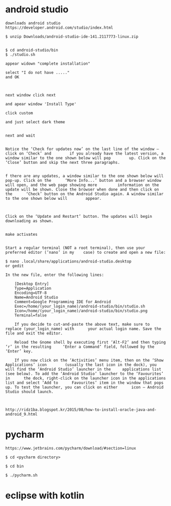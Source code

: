 # android studio
	downloads android studio
	https://developer.android.com/studio/index.html

	$ unzip Downloads/android-studio-ide-141.2117773-linux.zip


	$ cd android-studio/bin
	$ ./studio.sh

	appear widown "complete installation"

	select "I do not have ....."
	and OK

	

	next window click next

	and apear window 'Install Type'

	click custom

	and just select dark theme


	next and wait


	Notice the ‘Check for updates now’ on the last line of the window – click on ‘Check’ and 		if you already have the latest version, a window similar to the one shown below will pop 		up. Click on the ‘Close’ button and skip the next three paragraphs.


	f there are any updates, a window similar to the one shown below will pop-up. Click on the 		‘More Info...’ button and a browser window will open, and the web page showing more 		information on the update will be shown. Close the browser when done and then click on the 		‘Check’ button on the Android Studio again. A window similar to the one shown below will 		appear.



	Click on the ‘Update and Restart’ button. The updates will begin downloading as shown.


	make activates

	
    Start a regular terminal (NOT a root terminal), then use your preferred editor (’nano’ in my 	case) to create and open a new file:

	$ nano .local/share/applications/android-studio.desktop
	or gedit

	In the new file, enter the following lines:

      	[Desktop Entry]
      	Type=Application
      	Encoding=UTF-8
      	Name=Android Studio
      	Comment=Google Programming IDE for Android
      	Exec=/home/(your_login_name)/android-studio/bin/studio.sh
      	Icon=/home/(your_login_name)/android-studio/bin/studio.png
      	Terminal=false

    	If you decide to cut-and-paste the above text, make sure to replace (your_login_name) with 		your actual login name. Save the file and exit the editor.

    	Reload the Gnome shell by executing first ‘Alt-F2’ and then typing ‘r’ in the resulting 	‘Enter a Command’ field, followed by the ‘Enter’ key.

    	If you now click on the ‘Activities’ menu item, then on the ‘Show Applications’ icon 		(usually the last icon in the dock), you will find the ‘Android Studio’ launcher in the 	applications list (see below). To add the ‘Android Studio’ launcher to the ‘Favourites’ in 		the dock, right-click on the launcher icon in the applications list and select ‘Add to 		Favourites’ item in the window that pops up. To test the launcher, you can click on either 		icon – Android Studio should launch.



	http://ridz1ba.blogspot.kr/2015/08/how-to-install-oracle-java-and-android_9.html

# pycharm

	https://www.jetbrains.com/pycharm/download/#section=linux

	$ cd <pycharm directory>

	$ cd bin

	$ ./pycharm.sh

# eclipse with kotlin
